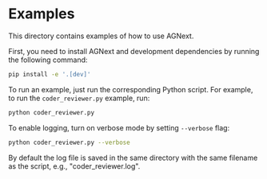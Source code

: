 # Examples

This directory contains examples of how to use AGNext.

First, you need to install AGNext and development dependencies by running the
following command:

```bash
pip install -e '.[dev]'
```

To run an example, just run the corresponding Python script. For example, to run the `coder_reviewer.py` example, run:

```bash
python coder_reviewer.py
```

To enable logging, turn on verbose mode by setting `--verbose` flag:

```bash
python coder_reviewer.py --verbose
```

By default the log file is saved in the same directory with the same filename
as the script, e.g., "coder_reviewer.log".
